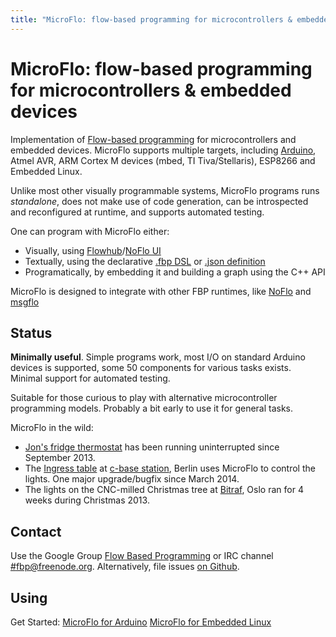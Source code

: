 ```yaml
---
title: "MicroFlo: flow-based programming for microcontrollers & embedded devices"
---
```


MicroFlo: flow-based programming for microcontrollers & embedded devices
========================================================

Implementation of [Flow-based programming](http://en.wikipedia.org/wiki/Flow-based_programming)
for microcontrollers and embedded devices.
MicroFlo supports multiple targets, including [Arduino](http://arduino.cc), Atmel AVR,
ARM Cortex M devices (mbed, TI Tiva/Stellaris), ESP8266 and Embedded Linux.

Unlike most other visually programmable systems, MicroFlo programs runs _standalone_,
does not make use of code generation, can be introspected and reconfigured at runtime,
and supports automated testing.

One can program with MicroFlo either:

* Visually, using [Flowhub](https://flowhub.io)/[NoFlo UI](https://github.com/noflo/noflo-ui)
* Textually, using the declarative [.fbp DSL](http://noflojs.org/documentation/fbp)
or [.json definition](http://noflojs.org/documentation/json)
* Programatically, by embedding it and building a graph using the C++ API

MicroFlo is designed to integrate with other FBP runtimes,
like [NoFlo](http://noflojs.org/) and [msgflo](https://github.com)

Status
-------
**Minimally useful**.
Simple programs work, most I/O on standard Arduino devices is supported,
some 50 components for various tasks exists. Minimal support for automated testing.

Suitable for those curious to play with alternative microcontroller programming models.
Probably a bit early to use it for general tasks.

MicroFlo in the wild:

* [Jon's fridge thermostat](http://www.jonnor.com/2013/09/microflo-0-1-0-and-an-arduino-powered-fridge/)
has been running uninterrupted since September 2013.
* The [Ingress table](http://bergie.iki.fi/blog/ingress-table/) at [c-base station](http://en.wikipedia.org/wiki/C-base), Berlin uses MicroFlo
to control the lights. One major upgrade/bugfix since March 2014.
* The lights on the CNC-milled Christmas tree at [Bitraf](http://bitraf.no),
Oslo ran for 4 weeks during Christmas 2013.

Contact
----------
Use the Google Group [Flow Based Programming](https://groups.google.com/forum/#!forum/flow-based-programming)
or IRC channel [#fbp@freenode.org](irc://fbp.freenode.org).
Alternatively, file issues [on Github](http://github.com/microflo/microflo/issues).

Using
---------
Get Started:
[MicroFlo for Arduino](https://github.com/microflo/microflo/blob/master/doc/arduino-getstarted.md)
[MicroFlo for Embedded Linux](https://github.com/microflo/microflo/blob/master/doc/linux-getstarted.md)


